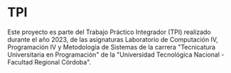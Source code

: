 # TPI

Este proyecto es parte del Trabajo Práctico Integrador (TPI) realizado durante el año 2023, de las asignaturas Laboratorio de Computación IV, Programación IV y Metodología de Sistemas de la carrera "Tecnicatura Universitaria en Programación" de la "Universidad Tecnológica Nacional - Facultad Regional Córdoba".
